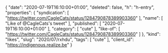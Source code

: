 {
  "date": "2020-07-19T16:10:00+01:00",
  "deleted": false,
  "h": "h-entry",
  "properties": {
    "syndication": [
      "https://twitter.com/CagleCats/status/1284790878389903360"
    ],
    "name": [
      "Like of @CagleCats's tweet"
    ],
    "published": [
      "2020-07-19T16:10:00+01:00"
    ],
    "category": [
      "cute"
    ],
    "like-of": [
      "https://twitter.com/CagleCats/status/1284790878389903360"
    ]
  },
  "kind": "likes",
  "slug": "2020/07/rxhdu",
  "tags": [
    "cute"
  ],
  "client_id": "https://indigenous.realize.be"
}
